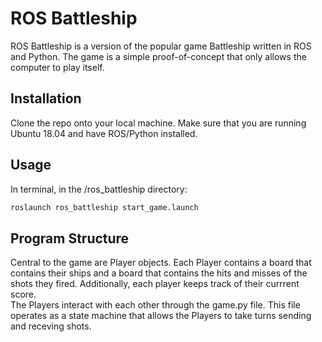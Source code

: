 # ROS Battleship
ROS Battleship is a version of the popular game Battleship written in ROS and Python. The game is a simple proof-of-concept that only allows the computer to play itself.
## Installation
Clone the repo onto your local machine. Make sure that you are running Ubuntu 18.04 and have ROS/Python installed.
## Usage
In terminal, in the /ros_battleship directory:
```python
roslaunch ros_battleship start_game.launch
```
## Program Structure
Central to the game are Player objects. Each Player contains a board that contains their ships and a board that contains the hits and misses of the shots they fired. Additionally, each player keeps track of their currrent score.   
The Players interact with each other through the game.py file. This file operates as a state machine that allows the Players to take turns sending and receving shots. 

